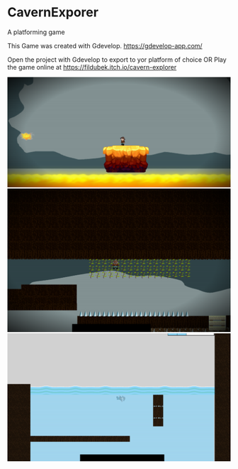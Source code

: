 # CavernExporer
A platforming game

This Game was created with Gdevelop. https://gdevelop-app.com/

Open the project with Gdevelop to export to yor platform of choice OR
Play the game online at https://fildubek.itch.io/cavern-explorer

![Image of Cavern Explore1](https://github.com/PrimalCoder/CavernExplorer/blob/master/sample4.png)
![Image of Cavern Explore2](https://github.com/PrimalCoder/CavernExplorer/blob/master/sample2.png)
![Image of Cavern Explore3](https://github.com/PrimalCoder/CavernExplorer/blob/master/sample6.png)
